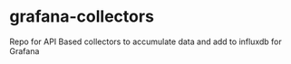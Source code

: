 # grafana-collectors
Repo for API Based collectors to accumulate data and add to influxdb for Grafana
